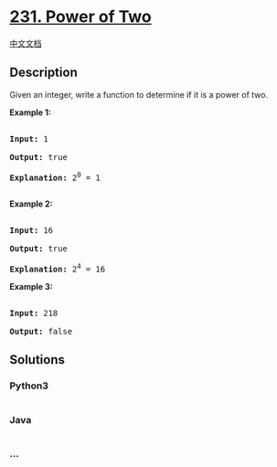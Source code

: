 # [231. Power of Two](https://leetcode.com/problems/power-of-two)

[中文文档](/solution/0200-0299/0231.Power%20of%20Two/README.md)

## Description

<p>Given an integer, write a function to determine if it is a power of two.</p>

<p><strong>Example 1:</strong></p>

<pre>

<strong>Input:</strong> 1

<strong>Output:</strong> true 

<strong>Explanation: </strong>2<sup>0</sup>&nbsp;= 1

</pre>

<p><strong>Example 2:</strong></p>

<pre>

<strong>Input:</strong> 16

<strong>Output:</strong> true

<strong>Explanation: </strong>2<sup>4</sup>&nbsp;= 16</pre>

<p><strong>Example 3:</strong></p>

<pre>

<strong>Input:</strong> 218

<strong>Output:</strong> false</pre>

## Solutions

<!-- tabs:start -->

### **Python3**

```python

```

### **Java**

```java

```

### **...**

```

```

<!-- tabs:end -->
